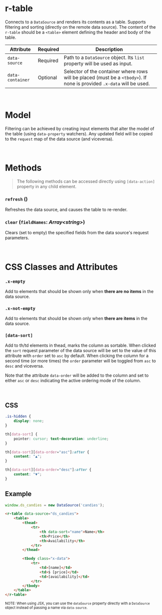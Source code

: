 # r-table

Connects to a `DataSource` and renders its contents as a table. Supports filtering and sorting (directly on the remote data source). The content of the `r-table` should be a `<table>` element defining the header and body of the table.

|Attribute|Required|Description
|---------|--------|-----------
|`data-source`|Required|Path to a `DataSource` object. Its `list` property will be used as input.
|`data-container`|Optional|Selector of the container where rows will be placed (must be a `<tbody>`). If none is provided `.x-data` will be used.

<br/>

# Model

Filtering can be achieved by creating input elements that alter the model of the table (using `data-property` watchers). Any updated field will be copied to the `request` map of the data source (and viceversa).

<br/>

# Methods

> The following methods can be accessed directly using `[data-action]` property in any child element.

### `refresh` ()
Refreshes the data source, and causes the table to re-render.

### `clear` (`fieldNames`: _Array\<string\>_)
Clears (set to empty) the specified fields from the data source's request parameters.

<br/>

# CSS Classes and Attributes

### `.x-empty`
Add to elements that should be shown only when **there are no items** in the data source.

### `.x-not-empty`
Add to elements that should be shown only when **there are items** in the data source.

### `[data-sort]`
Add to th/td elements in thead, marks the column as sortable. When clicked the `sort` request parameter of the data source will be set to the value of this attribute with `order` set to `asc` by default. When clicking the column for a second time (or more times) the `order` parameter will be toggled from `asc` to `desc` and viceversa.

Note that the attribute `data-order` will be added to the column and set to either `asc` or `desc` indicating the active ordering mode of the column.

<br/>

## CSS

```css
.is-hidden {
    display: none;
}

th[data-sort] {
    pointer: cursor; text-decoration: underline;
}

th[data-sort][data-order="asc"]:after {
    content: "▲";
}

th[data-sort][data-order="desc"]:after {
    content: "▼";
}
```

## Example

```js
window.ds_candies = new DataSource('candies');
```

```html
<r-table data-source="ds_candies">
    <table>
		<thead>
			<tr>
				<th data-sort="name">Name</th>
				<th>Price</th>
				<th>Availability</th>
			</tr>
		</thead>

        <tbody class="x-data">
            <tr>
                <td>[name]</td>
                <td>$ [price]</td>
                <td>[availability]</td>
            </tr>
        </tbody>
    </table>
</r-table>
```

<small>NOTE: When using JSX, you can use the `dataSource` property directly with a `DataSource` object instead of passing a name via `data-source`.</small>
